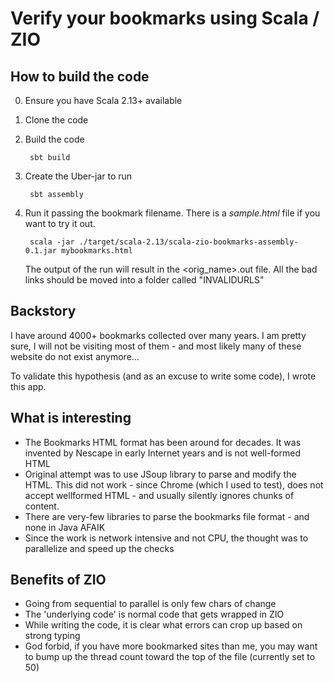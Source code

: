 # Verify your bookmarks using Scala / ZIO
## How to build the code
0. Ensure you have Scala 2.13+ available
1. Clone the code
2. Build the code 
    
        sbt build
1. Create the Uber-jar to run 

        sbt assembly
1. Run it passing the bookmark filename. There is a *sample.html* file if you want to try it out.
    
        scala -jar ./target/scala-2.13/scala-zio-bookmarks-assembly-0.1.jar mybookmarks.html
    The output of the run will result in the &lt;orig_name&gt;.out file. All the bad links should be moved into a folder called "INVALIDURLS"
    
## Backstory 
I have around 4000+ bookmarks collected over many years.
I am pretty sure, I will not be visiting most of them - and most likely many of these website do not exist anymore...

To validate this hypothesis (and as an excuse to write some code), I wrote this app.

## What is interesting
* The Bookmarks HTML format has been around for decades. It was invented by Nescape in early Internet years and is not well-formed HTML
* Original attempt was to use JSoup library to parse and modify the HTML. This did not work - since Chrome (which I used to test), does not accept wellformed HTML - and usually silently ignores chunks of content.
* There are very-few libraries to parse the bookmarks file format - and none in Java AFAIK
* Since the work is network intensive and not CPU, the thought was to parallelize and speed up the checks

## Benefits of ZIO
* Going from sequential to parallel is only few chars of change
* The 'underlying code' is normal code that gets wrapped in ZIO
* While writing the code, it is clear what errors can crop up based on strong typing
* God forbid, if you have more bookmarked sites than me, you may want to bump up the thread count toward the top of the file (currently set to 50)
